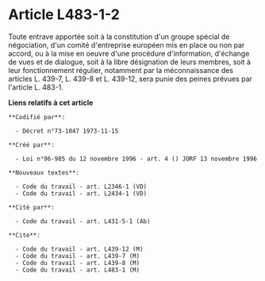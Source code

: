 # Article L483-1-2

Toute entrave apportée soit à la constitution d'un groupe spécial de négociation, d'un comité d'entreprise européen mis en
place ou non par accord, ou à la mise en oeuvre d'une procédure d'information, d'échange de vues et de dialogue, soit à la
libre désignation de leurs membres, soit à leur fonctionnement régulier, notamment par la méconnaissance des articles L.
439-7, L. 439-8 et L. 439-12, sera punie des peines prévues par l'article L. 483-1.

**Liens relatifs à cet article**

	**Codifié par**:

	  - Décret n°73-1047 1973-11-15

	**Créé par**:

	  - Loi n°96-985 du 12 novembre 1996 - art. 4 () JORF 13 novembre 1996

	**Nouveaux textes**:

	  - Code du travail - art. L2346-1 (VD)
	  - Code du travail - art. L2434-1 (VD)

	**Cité par**:

	  - Code du travail - art. L431-5-1 (Ab)

	**Cite**:

	  - Code du travail - art. L439-12 (M)
	  - Code du travail - art. L439-7 (M)
	  - Code du travail - art. L439-8 (M)
	  - Code du travail - art. L483-1 (M)
